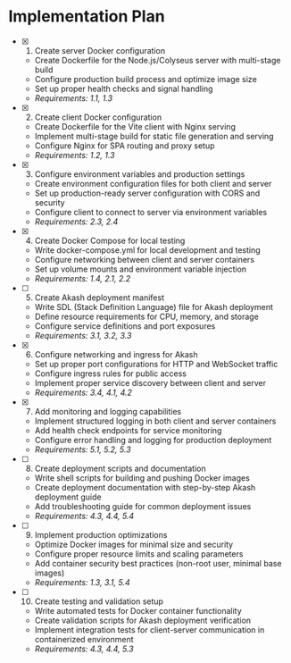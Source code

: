 # Implementation Plan

- [x] 1. Create server Docker configuration

  - Create Dockerfile for the Node.js/Colyseus server with multi-stage build
  - Configure production build process and optimize image size
  - Set up proper health checks and signal handling
  - _Requirements: 1.1, 1.3_

- [x] 2. Create client Docker configuration

  - Create Dockerfile for the Vite client with Nginx serving
  - Implement multi-stage build for static file generation and serving
  - Configure Nginx for SPA routing and proxy setup
  - _Requirements: 1.2, 1.3_

- [x] 3. Configure environment variables and production settings

  - Create environment configuration files for both client and server
  - Set up production-ready server configuration with CORS and security
  - Configure client to connect to server via environment variables
  - _Requirements: 2.3, 2.4_

- [x] 4. Create Docker Compose for local testing

  - Write docker-compose.yml for local development and testing
  - Configure networking between client and server containers
  - Set up volume mounts and environment variable injection
  - _Requirements: 1.4, 2.1, 2.2_

- [ ] 5. Create Akash deployment manifest

  - Write SDL (Stack Definition Language) file for Akash deployment
  - Define resource requirements for CPU, memory, and storage
  - Configure service definitions and port exposures
  - _Requirements: 3.1, 3.2, 3.3_

- [x] 6. Configure networking and ingress for Akash

  - Set up proper port configurations for HTTP and WebSocket traffic
  - Configure ingress rules for public access
  - Implement proper service discovery between client and server
  - _Requirements: 3.4, 4.1, 4.2_

- [x] 7. Add monitoring and logging capabilities

  - Implement structured logging in both client and server containers
  - Add health check endpoints for service monitoring
  - Configure error handling and logging for production deployment
  - _Requirements: 5.1, 5.2, 5.3_

- [ ] 8. Create deployment scripts and documentation

  - Write shell scripts for building and pushing Docker images
  - Create deployment documentation with step-by-step Akash deployment guide
  - Add troubleshooting guide for common deployment issues
  - _Requirements: 4.3, 4.4, 5.4_

- [ ] 9. Implement production optimizations

  - Optimize Docker images for minimal size and security
  - Configure proper resource limits and scaling parameters
  - Add container security best practices (non-root user, minimal base images)
  - _Requirements: 1.3, 3.1, 5.4_

- [ ] 10. Create testing and validation setup
  - Write automated tests for Docker container functionality
  - Create validation scripts for Akash deployment verification
  - Implement integration tests for client-server communication in containerized environment
  - _Requirements: 4.3, 4.4, 5.3_
